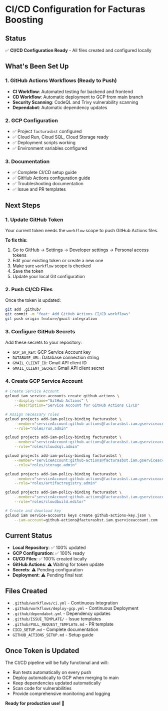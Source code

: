 # CI/CD Configuration for Facturas Boosting

## Status
✅ **CI/CD Configuration Ready** - All files created and configured locally

## What's Been Set Up

### 1. GitHub Actions Workflows (Ready to Push)
- **CI Workflow**: Automated testing for backend and frontend
- **CD Workflow**: Automatic deployment to GCP from main branch
- **Security Scanning**: CodeQL and Trivy vulnerability scanning
- **Dependabot**: Automatic dependency updates

### 2. GCP Configuration
- ✅ Project `facturasbst` configured
- ✅ Cloud Run, Cloud SQL, Cloud Storage ready
- ✅ Deployment scripts working
- ✅ Environment variables configured

### 3. Documentation
- ✅ Complete CI/CD setup guide
- ✅ GitHub Actions configuration guide
- ✅ Troubleshooting documentation
- ✅ Issue and PR templates

## Next Steps

### 1. Update GitHub Token
Your current token needs the `workflow` scope to push GitHub Actions files.

**To fix this:**
1. Go to GitHub → Settings → Developer settings → Personal access tokens
2. Edit your existing token or create a new one
3. Make sure `workflow` scope is checked
4. Save the token
5. Update your local Git configuration

### 2. Push CI/CD Files
Once the token is updated:
```bash
git add .github/
git commit -m "feat: Add GitHub Actions CI/CD workflows"
git push origin feature/gmail-integration
```

### 3. Configure GitHub Secrets
Add these secrets to your repository:
- `GCP_SA_KEY`: GCP Service Account key
- `DATABASE_URL`: Database connection string
- `GMAIL_CLIENT_ID`: Gmail API client ID
- `GMAIL_CLIENT_SECRET`: Gmail API client secret

### 4. Create GCP Service Account
```bash
# Create Service Account
gcloud iam service-accounts create github-actions \
    --display-name="GitHub Actions" \
    --description="Service Account for GitHub Actions CI/CD"

# Assign necessary roles
gcloud projects add-iam-policy-binding facturasbst \
    --member="serviceAccount:github-actions@facturasbst.iam.gserviceaccount.com" \
    --role="roles/run.admin"

gcloud projects add-iam-policy-binding facturasbst \
    --member="serviceAccount:github-actions@facturasbst.iam.gserviceaccount.com" \
    --role="roles/cloudsql.admin"

gcloud projects add-iam-policy-binding facturasbst \
    --member="serviceAccount:github-actions@facturasbst.iam.gserviceaccount.com" \
    --role="roles/storage.admin"

gcloud projects add-iam-policy-binding facturasbst \
    --member="serviceAccount:github-actions@facturasbst.iam.gserviceaccount.com" \
    --role="roles/artifactregistry.admin"

gcloud projects add-iam-policy-binding facturasbst \
    --member="serviceAccount:github-actions@facturasbst.iam.gserviceaccount.com" \
    --role="roles/cloudbuild.editor"

# Create and download key
gcloud iam service-accounts keys create github-actions-key.json \
    --iam-account=github-actions@facturasbst.iam.gserviceaccount.com
```

## Current Status
- **Local Repository**: ✅ 100% updated
- **GCP Configuration**: ✅ 100% ready
- **CI/CD Files**: ✅ 100% created locally
- **GitHub Actions**: ⚠️ Waiting for token update
- **Secrets**: ⚠️ Pending configuration
- **Deployment**: ⚠️ Pending final test

## Files Created
- `.github/workflows/ci.yml` - Continuous Integration
- `.github/workflows/deploy-gcp.yml` - Continuous Deployment
- `.github/dependabot.yml` - Dependency updates
- `.github/ISSUE_TEMPLATE/` - Issue templates
- `.github/PULL_REQUEST_TEMPLATE.md` - PR template
- `CICD_SETUP.md` - Complete documentation
- `GITHUB_ACTIONS_SETUP.md` - Setup guide

## Once Token is Updated
The CI/CD pipeline will be fully functional and will:
- Run tests automatically on every push
- Deploy automatically to GCP when merging to main
- Keep dependencies updated automatically
- Scan code for vulnerabilities
- Provide comprehensive monitoring and logging

**Ready for production use! 🚀**

